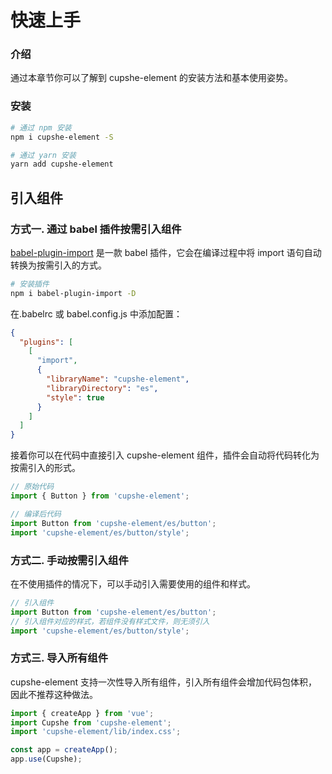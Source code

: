 # 快速上手

### 介绍

通过本章节你可以了解到 cupshe-element 的安装方法和基本使用姿势。

### 安装

```bash
# 通过 npm 安装
npm i cupshe-element -S

# 通过 yarn 安装
yarn add cupshe-element
```

## 引入组件

### 方式一. 通过 babel 插件按需引入组件

[babel-plugin-import](https://github.com/ant-design/babel-plugin-import) 是一款 babel 插件，它会在编译过程中将 import 语句自动转换为按需引入的方式。

```bash
# 安装插件
npm i babel-plugin-import -D
```

在.babelrc 或 babel.config.js 中添加配置：

```json
{
  "plugins": [
    [
      "import",
      {
        "libraryName": "cupshe-element",
        "libraryDirectory": "es",
        "style": true
      }
    ]
  ]
}
```

接着你可以在代码中直接引入 cupshe-element 组件，插件会自动将代码转化为按需引入的形式。

```js
// 原始代码
import { Button } from 'cupshe-element';

// 编译后代码
import Button from 'cupshe-element/es/button';
import 'cupshe-element/es/button/style';
```

### 方式二. 手动按需引入组件

在不使用插件的情况下，可以手动引入需要使用的组件和样式。

```js
// 引入组件
import Button from 'cupshe-element/es/button';
// 引入组件对应的样式，若组件没有样式文件，则无须引入
import 'cupshe-element/es/button/style';
```

### 方式三. 导入所有组件

cupshe-element 支持一次性导入所有组件，引入所有组件会增加代码包体积，因此不推荐这种做法。

```js
import { createApp } from 'vue';
import Cupshe from 'cupshe-element';
import 'cupshe-element/lib/index.css';

const app = createApp();
app.use(Cupshe);
```
